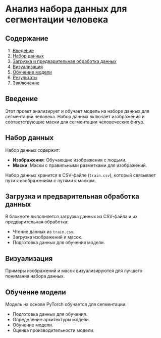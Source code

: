 # Анализ набора данных для сегментации человека

## Содержание

1. [Введение](#введение)
2. [Набор данных](#набор-данных)
3. [Загрузка и предварительная обработка данных](#загрузка-и-предварительная-обработка-данных)
4. [Визуализация](#визуализация)
5. [Обучение модели](#обучение-модели)
6. [Результаты](#результаты)
7. [Заключение](#заключение)

## Введение

Этот проект анализирует и обучает модель на наборе данных для сегментации человека. Набор данных включает изображения и соответствующие маски для сегментации человеческих фигур.

## Набор данных

Набор данных содержит:

- **Изображения**: Обучающие изображения с людьми.
- **Маски**: Маски с правильными разметками для изображений.

Набор данных хранится в CSV-файле (`train.csv`), который связывает пути к изображениям с путями к маскам.

## Загрузка и предварительная обработка данных

В блокноте выполняется загрузка данных из CSV-файла и их предварительная обработка:

- Чтение данных из `train.csv`.
- Загрузка изображений и масок.
- Подготовка данных для обучения модели.

## Визуализация

Примеры изображений и масок визуализируются для лучшего понимания набора данных.

## Обучение модели

Модель на основе PyTorch обучается для сегментации:

- Подготовка данных для обучения.
- Определение архитектуры модели.
- Обучение модели.
- Оценка производительности модели.
